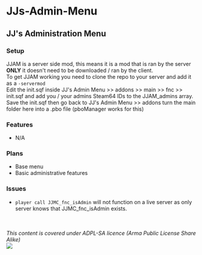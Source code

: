 # JJs-Admin-Menu
## JJ's Administration Menu
### Setup
JJAM is a server side mod, this means it is a mod that is ran by the server **ONLY** it doesn't need to be downloaded / ran by the client.<br>
To get JJAM working you need to clone the repo to your server and add it as a `-servermod`<br>
Edit the init.sqf inside JJ's Admin Menu >> addons >> main >> fnc >> init.sqf and add you / your admins Steam64 IDs to the JJAM_admins array.
Save the init.sqf then go back to JJ's Admin Menu >> addons turn the main folder here into a .pbo file (pboManager works for this)

### Features
- N/A

### Plans
- Base menu
- Basic administrative features

### Issues
- ```player call JJMC_fnc_isAdmin``` will not function on a live server as only server knows that JJMC_fnc_isAdmin exists.

<br><br>
*This content is covered under ADPL-SA licence (Arma Public License Share Alike)* <br>
[<img src="https://www.bohemia.net/assets/img/licenses/APL-SA.png">](https://www.bohemia.net/community/licenses/arma-and-dayz-public-license-share-alike-adpl-sa/)
